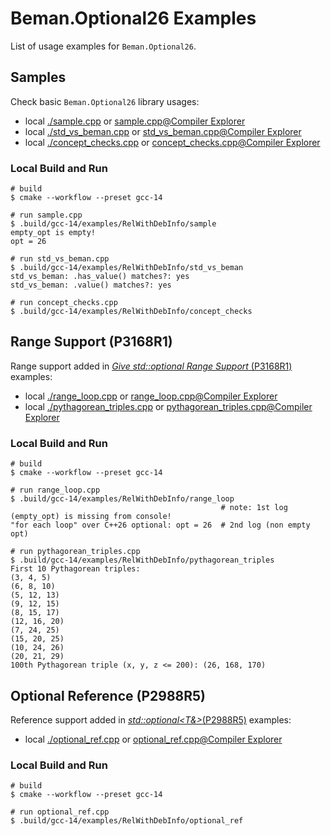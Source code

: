 # Beman.Optional26 Examples

<!--
SPDX-License-Identifier: 2.0 license with LLVM exceptions
-->

List of usage examples for `Beman.Optional26`.

## Samples

Check basic `Beman.Optional26` library usages:

* local [./sample.cpp](./sample.cpp) or [sample.cpp@Compiler Explorer](https://godbolt.org/z/47vGje65x)
* local [./std_vs_beman.cpp](./std_vs_beman.cpp) or [std_vs_beman.cpp@Compiler Explorer](https://godbolt.org/z/ds5MvfGe6)
* local [./concept_checks.cpp](./concep_checks.cpp) or [concept_checks.cpp@Compiler Explorer](https://godbolt.org/z/7eYb4Wbjc)


### Local Build and Run

```shell
# build
$ cmake --workflow --preset gcc-14

# run sample.cpp
$ .build/gcc-14/examples/RelWithDebInfo/sample
empty_opt is empty!
opt = 26

# run std_vs_beman.cpp
$ .build/gcc-14/examples/RelWithDebInfo/std_vs_beman
std_vs_beman: .has_value() matches?: yes
std_vs_beman: .value() matches?: yes

# run concept_checks.cpp
$ .build/gcc-14/examples/RelWithDebInfo/concept_checks
```

## Range Support (P3168R1)

Range support added in [*Give std::optional Range Support* (P3168R1)](https://wg21.link/P3168R1) examples:

* local [./range_loop.cpp](./range_loop.cpp) or [range_loop.cpp@Compiler Explorer](https://godbolt.org/z/f8dWaxsGo)
* local [./pythagorean_triples.cpp](./pythagorean_triples.cpp) or [pythagorean_triples.cpp@Compiler Explorer](https://godbolt.org/z/fGr8jYM6P)

### Local Build and Run

```shell
# build
$ cmake --workflow --preset gcc-14

# run range_loop.cpp
$ .build/gcc-14/examples/RelWithDebInfo/range_loop
                                               # note: 1st log (empty_opt) is missing from console!
"for each loop" over C++26 optional: opt = 26  # 2nd log (non empty opt)

# run pythagorean_triples.cpp
$ .build/gcc-14/examples/RelWithDebInfo/pythagorean_triples
First 10 Pythagorean triples:
(3, 4, 5)
(6, 8, 10)
(5, 12, 13)
(9, 12, 15)
(8, 15, 17)
(12, 16, 20)
(7, 24, 25)
(15, 20, 25)
(10, 24, 26)
(20, 21, 29)
100th Pythagorean triple (x, y, z <= 200): (26, 168, 170)
```

## Optional Reference (P2988R5)

Reference support added in [*std::optional<T&>*(P2988R5)](https://wg21.link/P2988R5) examples:

* local [./optional_ref.cpp](./optional_ref.cpp) or [optional_ref.cpp@Compiler Explorer](https://godbolt.org/z/nbfjsY9Gs)

### Local Build and Run

```shell
# build
$ cmake --workflow --preset gcc-14

# run optional_ref.cpp
$ .build/gcc-14/examples/RelWithDebInfo/optional_ref
```
